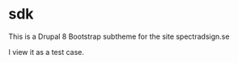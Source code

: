 # sdk
This is a Drupal 8 Bootstrap subtheme for the site spectradsign.se

I view it as a test case.
